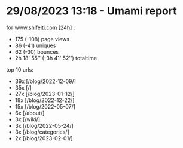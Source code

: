 # 29/08/2023 13:18 - Umami report
for www.shifeiti.com [24h] :

 - 175 (-108) page views
 - 86 (-41) uniques
 - 62 (-30) bounces
 - 2h 18' 55'' (-3h 41' 52'') totaltime


top 10 urls:
 - 39x [/blog/2022-12-09/]
 - 35x [/]
 - 27x [/blog/2023-01-12/]
 - 18x [/blog/2022-12-22/]
 - 15x [/blog/2022-05-07/]
 - 6x [/about/]
 - 3x [/wiki/]
 - 3x [/blog/2022-05-24/]
 - 3x [/blog/categories/]
 - 2x [/blog/2023-02-01/]


